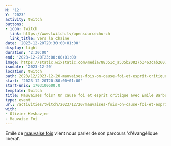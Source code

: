 ```yaml
---
M: '12'
Y: '2023'
activity: twitch
buttons:
- icon: twitch
  link: https://www.twitch.tv/opensourcechurch
  link_title: Vers la chaine
date: '2023-12-20T20:30:00+01:00'
display: light
duration: '2:30:00'
end: '2023-12-20T23:00:00+01:00'
image: https://static.wixstatic.com/media/88351c_a535b20827b3463cab2607102306ec55~mv2.png
isodate: '2023-12-20'
location: twitch
path: 2023/12/2023-12-20-mauvaises-fois-on-cause-foi-et-esprit-critique-avec-emile-barbu.md
start: '2023-12-20T20:30:00+01:00'
start-unix: 1703100600.0
template: twitch
title: Mauvaises fois? On cause foi et esprit critique avec Emile Barbu
type: event
url: /activities/twitch/2023/12/20/mauvaises-fois-on-cause-foi-et-esprit-critique-avec-emile-barbu
with:
- Olivier Keshavjee
- Mauvaise Foi
---
```

Emile de [mauvaise fois](https://www.instagram.com/mauvaises_fois/) vient nous parler de son parcours 'd'évangélique libéral'.